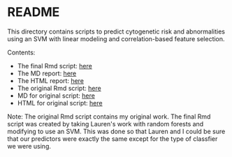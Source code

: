 README
========================================================
  
This directory contains scripts to predict cytogenetic risk and abnormalities using an SVM with linear modeling and correlation-based feature selection.

Contents:
* The final Rmd script: [here](https://github.com/rdocking/stat540-group-project-aml-cnv/blob/master/code/svm_exploratory/svm_exploratory.Rmd)
* The MD report: [here](https://github.com/rdocking/stat540-group-project-aml-cnv/blob/master/code/svm_exploratory/svm_exploratory.md)
* The HTML report: [here](http://htmlpreview.github.io/?https://github.com/rdocking/stat540-group-project-aml-cnv/blob/master/code/svm_exploratory/svm_exploratory.html)
* The original Rmd script: [here](https://github.com/rdocking/stat540-group-project-aml-cnv/blob/master/code/svm_exploratory/svm_predictions.Rmd)
* MD for original script: [here](https://github.com/rdocking/stat540-group-project-aml-cnv/blob/master/code/svm_exploratory/svm_predictions.md)
* HTML for original script: [here](http://htmlpreview.github.io/?https://github.com/rdocking/stat540-group-project-aml-cnv/blob/master/code/svm_exploratory/svm_predictions.html)


Note: The original Rmd script contains my original work. The final Rmd script was created by taking Lauren's work with random forests and modifying to use an SVM. This was done so that Lauren and I could be sure that our predictors were exactly the same except for the type of classfier we were using.
